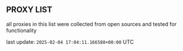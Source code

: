 ## PROXY LIST

all proxies in this list were collected from open sources and tested for functionality

last update: `2025-02-04 17:04:11.166580+00:00` UTC